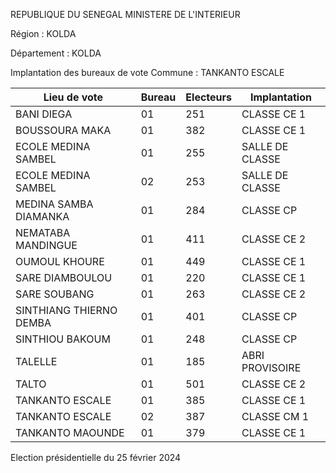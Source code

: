 REPUBLIQUE DU SENEGAL MINISTERE DE L'INTERIEUR

Région : KOLDA

Département : KOLDA

Implantation des bureaux de vote Commune : TANKANTO ESCALE

| Lieu de vote | Bureau | Electeurs | Implantation |
| - | - | - | - |
| BANI DIEGA | 01 | 251 | CLASSE CE 1 |
| BOUSSOURA MAKA | 01 | 382 | CLASSE CE 1 |
| ECOLE MEDINA SAMBEL | 01 | 255 | SALLE DE CLASSE |
| ECOLE MEDINA SAMBEL | 02 | 253 | SALLE DE CLASSE |
| MEDINA SAMBA DIAMANKA | 01 | 284 | CLASSE CP |
| NEMATABA MANDINGUE | 01 | 411 | CLASSE CE 2 |
| OUMOUL KHOURE | 01 | 449 | CLASSE CE 1 |
| SARE DIAMBOULOU | 01 | 220 | CLASSE CE 1 |
| SARE SOUBANG | 01 | 263 | CLASSE CE 2 |
| SINTHIANG THIERNO DEMBA | 01 | 401 | CLASSE CP |
| SINTHIOU BAKOUM | 01 | 248 | CLASSE CP |
| TALELLE | 01 | 185 | ABRI PROVISOIRE |
| TALTO | 01 | 501 | CLASSE CE 2 |
| TANKANTO ESCALE | 01 | 385 | CLASSE CE 1 |
| TANKANTO ESCALE | 02 | 387 | CLASSE CM 1 |
| TANKANTO MAOUNDE | 01 | 379 | CLASSE CE 1 |

<!-- PageNumber="16/17" -->

Election présidentielle du 25 février 2024
